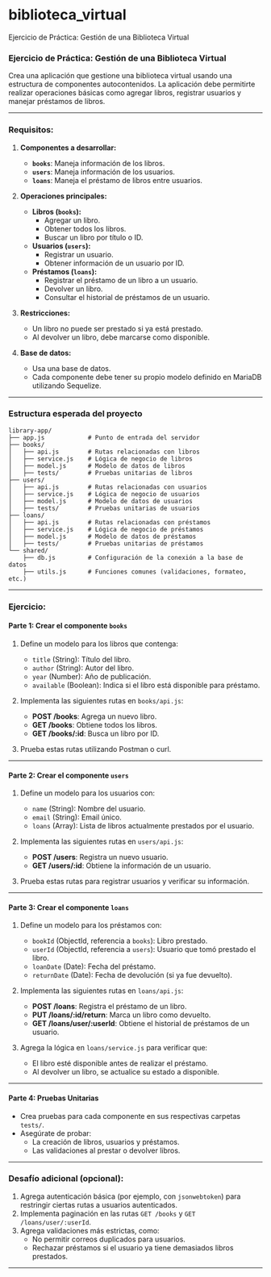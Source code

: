 # biblioteca_virtual
Ejercicio de Práctica: Gestión de una Biblioteca Virtual

### Ejercicio de Práctica: **Gestión de una Biblioteca Virtual**

Crea una aplicación que gestione una biblioteca virtual usando una estructura de componentes autocontenidos. La aplicación debe permitirte realizar operaciones básicas como agregar libros, registrar usuarios y manejar préstamos de libros.

---

### **Requisitos:**

1. **Componentes a desarrollar:**
   - **`books`**: Maneja información de los libros.
   - **`users`**: Maneja información de los usuarios.
   - **`loans`**: Maneja el préstamo de libros entre usuarios.

2. **Operaciones principales:**
   - **Libros (`books`):**
     - Agregar un libro.
     - Obtener todos los libros.
     - Buscar un libro por título o ID.
   - **Usuarios (`users`):**
     - Registrar un usuario.
     - Obtener información de un usuario por ID.
   - **Préstamos (`loans`):**
     - Registrar el préstamo de un libro a un usuario.
     - Devolver un libro.
     - Consultar el historial de préstamos de un usuario.

3. **Restricciones:**
   - Un libro no puede ser prestado si ya está prestado.
   - Al devolver un libro, debe marcarse como disponible.

4. **Base de datos:**
   - Usa una base de datos.
   - Cada componente debe tener su propio modelo definido en MariaDB utilizando Sequelize.

---

### **Estructura esperada del proyecto**

```plaintext
library-app/
├── app.js            # Punto de entrada del servidor
├── books/
│   ├── api.js        # Rutas relacionadas con libros
│   ├── service.js    # Lógica de negocio de libros
│   ├── model.js      # Modelo de datos de libros
│   ├── tests/        # Pruebas unitarias de libros
├── users/
│   ├── api.js        # Rutas relacionadas con usuarios
│   ├── service.js    # Lógica de negocio de usuarios
│   ├── model.js      # Modelo de datos de usuarios
│   ├── tests/        # Pruebas unitarias de usuarios
├── loans/
│   ├── api.js        # Rutas relacionadas con préstamos
│   ├── service.js    # Lógica de negocio de préstamos
│   ├── model.js      # Modelo de datos de préstamos
│   ├── tests/        # Pruebas unitarias de préstamos
└── shared/
    ├── db.js         # Configuración de la conexión a la base de datos
    ├── utils.js      # Funciones comunes (validaciones, formateo, etc.)
```

---

### **Ejercicio:**

#### **Parte 1: Crear el componente `books`**
1. Define un modelo para los libros que contenga:
   - `title` (String): Título del libro.
   - `author` (String): Autor del libro.
   - `year` (Number): Año de publicación.
   - `available` (Boolean): Indica si el libro está disponible para préstamo.

2. Implementa las siguientes rutas en `books/api.js`:
   - **POST /books**: Agrega un nuevo libro.
   - **GET /books**: Obtiene todos los libros.
   - **GET /books/:id**: Busca un libro por ID.

3. Prueba estas rutas utilizando Postman o curl.

---

#### **Parte 2: Crear el componente `users`**
1. Define un modelo para los usuarios con:
   - `name` (String): Nombre del usuario.
   - `email` (String): Email único.
   - `loans` (Array): Lista de libros actualmente prestados por el usuario.

2. Implementa las siguientes rutas en `users/api.js`:
   - **POST /users**: Registra un nuevo usuario.
   - **GET /users/:id**: Obtiene la información de un usuario.

3. Prueba estas rutas para registrar usuarios y verificar su información.

---

#### **Parte 3: Crear el componente `loans`**
1. Define un modelo para los préstamos con:
   - `bookId` (ObjectId, referencia a `books`): Libro prestado.
   - `userId` (ObjectId, referencia a `users`): Usuario que tomó prestado el libro.
   - `loanDate` (Date): Fecha del préstamo.
   - `returnDate` (Date): Fecha de devolución (si ya fue devuelto).

2. Implementa las siguientes rutas en `loans/api.js`:
   - **POST /loans**: Registra el préstamo de un libro.
   - **PUT /loans/:id/return**: Marca un libro como devuelto.
   - **GET /loans/user/:userId**: Obtiene el historial de préstamos de un usuario.

3. Agrega la lógica en `loans/service.js` para verificar que:
   - El libro esté disponible antes de realizar el préstamo.
   - Al devolver un libro, se actualice su estado a disponible.

---

#### **Parte 4: Pruebas Unitarias**
- Crea pruebas para cada componente en sus respectivas carpetas `tests/`.
- Asegúrate de probar:
  - La creación de libros, usuarios y préstamos.
  - Las validaciones al prestar o devolver libros.

---

### **Desafío adicional (opcional):**
1. Agrega autenticación básica (por ejemplo, con `jsonwebtoken`) para restringir ciertas rutas a usuarios autenticados.
2. Implementa paginación en las rutas `GET /books` y `GET /loans/user/:userId`.
3. Agrega validaciones más estrictas, como:
   - No permitir correos duplicados para usuarios.
   - Rechazar préstamos si el usuario ya tiene demasiados libros prestados.

---
